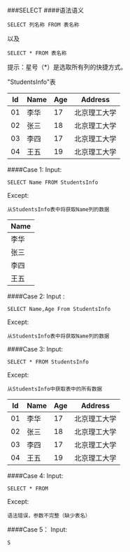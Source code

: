 
###SELECT
####语法语义

```
SELECT 列名称 FROM 表名称
```
以及
```
SELECT * FROM 表名称
```
提示：星号（*）是选取所有列的快捷方式。

"StudentsInfo"表

|Id|Name|Age|Address|
|------| ------| ------| ------| 
|01|李华|17|北京理工大学|
|02|张三|18|北京理工大学|
|03|李四|17|北京理工大学|
|04|王五|19|北京理工大学|





####Case 1:
Input:
```
SELECT Name FROM StudentsInfo
```
Except:
```
从StudentsInfo表中将获取Name列的数据
```
| Name  |
|-------|
| 李华  |
| 张三  |
| 李四  |
| 王五  |


####Case 2:
Input :
```
SELECT Name,Age From StudentsInfo
```
Except:
```
从StudentsInfo表中将获取Name列的数据
```


####Case 3:
Input:
```
SELECT * FROM StudentsInfo
```
Except:
```
从StudentsInfo中获取表中的所有数据
```
|Id|Name|Age|Address|
|------| ------| ------| ------| 
|01|李华|17|北京理工大学|
|02|张三|18|北京理工大学|
|03|李四|17|北京理工大学|
|04|王五|19|北京理工大学|



####Case 4:
Input:
```
SELECT * FROM
````
Except:
```
语法错误，参数不完整（缺少表名）
```

####Case 5：
Input:
```
S

